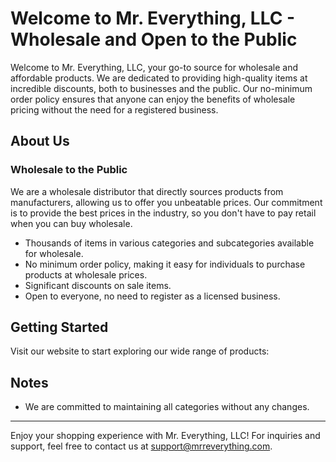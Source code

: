 # Welcome to Mr. Everything, LLC - Wholesale and Open to the Public

Welcome to Mr. Everything, LLC, your go-to source for wholesale and affordable products. We are dedicated to providing high-quality items at incredible discounts, both to businesses and the public. Our no-minimum order policy ensures that anyone can enjoy the benefits of wholesale pricing without the need for a registered business.

## About Us

### Wholesale to the Public

We are a wholesale distributor that directly sources products from manufacturers, allowing us to offer you unbeatable prices. Our commitment is to provide the best prices in the industry, so you don't have to pay retail when you can buy wholesale.

- Thousands of items in various categories and subcategories available for wholesale.
- No minimum order policy, making it easy for individuals to purchase products at wholesale prices.
- Significant discounts on sale items.
- Open to everyone, no need to register as a licensed business.



## Getting Started

Visit our website to start exploring our wide range of products:


## Notes

- We are committed to maintaining all categories without any changes.

---

Enjoy your shopping experience with Mr. Everything, LLC! For inquiries and support, feel free to contact us at [support@mrreverything.com](mailto:support@mrreverything.com).


<!---
Projectnotnamed/Projectnotnamed is a ✨ special ✨ repository because its `README.md` (this file) appears on your GitHub profile.
You can click the Preview link to take a look at your changes.
--->
